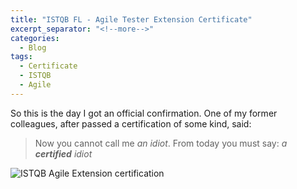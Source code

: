 ```yaml
---
title: "ISTQB FL - Agile Tester Extension Certificate"
excerpt_separator: "<!--more-->"
categories:
  - Blog
tags:
  - Certificate
  - ISTQB
  - Agile
---
```


So this is the day I got an official confirmation.
One of my former colleagues, after passed a certification of some kind, said:
> Now you cannot call me *an idiot*. From today you must say: *a **certified** idiot*




<img src="{{ site.url }}{{ site.baseurl }}/assets/images/sjsi_istqb_agile.png" alt="ISTQB Agile Extension certification">

<!--more-->
